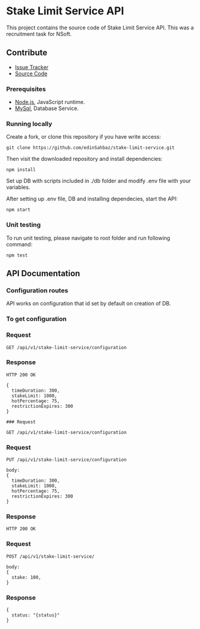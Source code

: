 # Stake Limit Service API

This project contains the source code of Stake Limit Service API. This was a recruitment task for NSoft.

## Contribute

- [Issue Tracker](https://github.com/edinSahbaz/stake-limit-service/issues)
- [Source Code](https://github.com/edinSahbaz/stake-limit-service)

### Prerequisites

- [Node.js](https://nodejs.org/en/), JavaScript runtime.
- [MySql](), Database Service.

### Running locally

Create a fork, or clone this repository if you have write access:

```shell
git clone https://github.com/edinSahbaz/stake-limit-service.git
```

Then visit the downloaded repository and install dependencies:

```shell
npm install
```

Set up DB with scripts included in ./db folder and modify .env file with your variables. 

After setting up .env file, DB and installing dependecies, start the API: 

```shell
npm start
```

### Unit testing

To run unit testing, please navigate to root folder and run following command:

```shell
npm test
```

## API Documentation

### Configuration routes

API works on configuration that id set by default on creation of DB.

### To get configuration
### Request

    GET /api/v1/stake-limit-service/configuration

### Response
    
    HTTP 200 OK
    
    {
      timeDuration: 300,
      stakeLimit: 1000,
      hotPercentage: 75,
      restrictionExpires: 300
    }
    
    ### Request

    GET /api/v1/stake-limit-service/configuration

### Request

    PUT /api/v1/stake-limit-service/configuration
    
    body:
    { 
      timeDuration: 300,
      stakeLimit: 1000,
      hotPercentage: 75,
      restrictionExpires: 300
    }
    
### Response
    
    HTTP 200 OK
    
### Request

    POST /api/v1/stake-limit-service/
    
    body:
    { 
      stake: 100,
    }
    
### Response
    
    {
      status: "{status}"
    }
    
